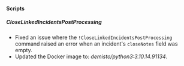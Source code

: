 
#### Scripts

##### CloseLinkedIncidentsPostProcessing

- Fixed an issue where the `!CloseLinkedIncidentsPostProcessing` command raised an error when an incident's `closeNotes` field was empty.
- Updated the Docker image to: *demisto/python3:3.10.14.91134*.
